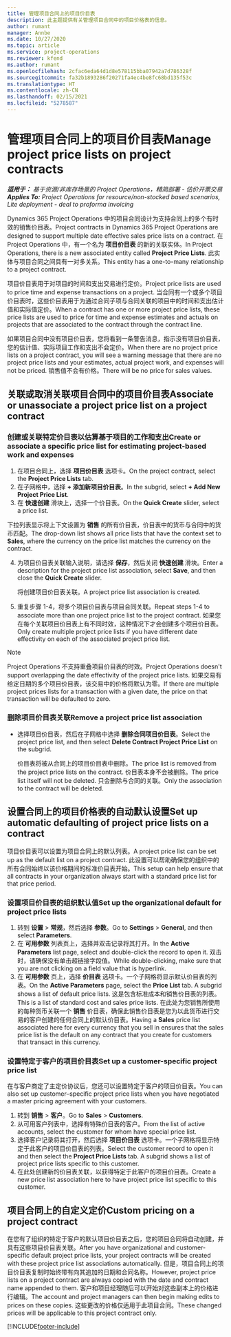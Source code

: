 ```yaml
---
title: 管理项目合同上的项目价目表
description: 此主题提供有关管理项目合同中的项目价格表的信息。
author: rumant
manager: Annbe
ms.date: 10/27/2020
ms.topic: article
ms.service: project-operations
ms.reviewer: kfend
ms.author: rumant
ms.openlocfilehash: 2cfac6eda64d1d8e578115bba07942a7d786328f
ms.sourcegitcommit: fa32b1893286f20271fa4ec4be8fc68bd135f53c
ms.translationtype: HT
ms.contentlocale: zh-CN
ms.lasthandoff: 02/15/2021
ms.locfileid: "5278587"
---
```

# <a name="manage-project-price-lists-on-project-contracts"></a><span data-ttu-id="5af87-103">管理项目合同上的项目价目表</span><span class="sxs-lookup"><span data-stu-id="5af87-103">Manage project price lists on project contracts</span></span>

<span data-ttu-id="5af87-104">_**适用于：** 基于资源/非库存场景的 Project Operations，精简部署 - 估价开票交易_</span><span class="sxs-lookup"><span data-stu-id="5af87-104">_**Applies To:** Project Operations for resource/non-stocked based scenarios, Lite deployment - deal to proforma invoicing_</span></span>

<span data-ttu-id="5af87-105">Dynamics 365 Project Operations 中的项目合同设计为支持合同上的多个有时效的销售价目表。</span><span class="sxs-lookup"><span data-stu-id="5af87-105">Project contracts in Dynamics 365 Project Operations are designed to support multiple date effective sales price lists on a contract.</span></span> <span data-ttu-id="5af87-106">在 Project Operations 中，有一个名为 **项目价目表** 的新的关联实体。</span><span class="sxs-lookup"><span data-stu-id="5af87-106">In Project Operations, there is a new associated entity called **Project Price Lists**.</span></span> <span data-ttu-id="5af87-107">此实体与项目合同之间具有一对多关系。</span><span class="sxs-lookup"><span data-stu-id="5af87-107">This entity has a one-to-many relationship to a project contract.</span></span>

<span data-ttu-id="5af87-108">项目价目表用于对项目的时间和支出交易进行定价。</span><span class="sxs-lookup"><span data-stu-id="5af87-108">Project price lists are used to price time and expense transactions on a project.</span></span> <span data-ttu-id="5af87-109">当合同有一个或多个项目价目表时，这些价目表用于为通过合同子项与合同关联的项目中的时间和支出估计值和实际值定价。</span><span class="sxs-lookup"><span data-stu-id="5af87-109">When a contract has one or more project price lists, these price lists are used to price for time and expense estimates and actuals on projects that are associated to the contract through the contract line.</span></span>

<span data-ttu-id="5af87-110">如果项目合同中没有项目价目表，您将看到一条警告消息，指示没有项目价目表，您的估计值、实际项目工作和支出不会定价。</span><span class="sxs-lookup"><span data-stu-id="5af87-110">When there are no project price lists on a project contract, you will see a warning message that there are no project price lists and your estimates, actual project work, and expenses will not be priced.</span></span> <span data-ttu-id="5af87-111">销售值不会有价格。</span><span class="sxs-lookup"><span data-stu-id="5af87-111">There will be no price for sales values.</span></span>

## <a name="associate-or-unassociate-a-project-price-list-on-a-project-contract"></a><span data-ttu-id="5af87-112">关联或取消关联项目合同中的项目价目表</span><span class="sxs-lookup"><span data-stu-id="5af87-112">Associate or unassociate a project price list on a project contract</span></span>

### <a name="create-or-associate-a-specific-price-list-for-estimating-project-based-work-and-expenses"></a><span data-ttu-id="5af87-113">创建或关联特定价目表以估算基于项目的工作和支出</span><span class="sxs-lookup"><span data-stu-id="5af87-113">Create or associate a specific price list for estimating project-based work and expenses</span></span>

1. <span data-ttu-id="5af87-114">在项目合同上，选择 **项目价目表** 选项卡。</span><span class="sxs-lookup"><span data-stu-id="5af87-114">On the project contract, select the **Project Price Lists** tab.</span></span>
2. <span data-ttu-id="5af87-115">在子网格中，选择 **+ 添加新项目价目表**。</span><span class="sxs-lookup"><span data-stu-id="5af87-115">In the subgrid, select **+ Add New Project Price List**.</span></span>
3. <span data-ttu-id="5af87-116">在 **快速创建** 滑块上，选择一个价目表。</span><span class="sxs-lookup"><span data-stu-id="5af87-116">On the **Quick Create** slider, select a price list.</span></span> 

  <span data-ttu-id="5af87-117">下拉列表显示将上下文设置为 **销售** 的所有价目表，价目表中的货币与合同中的货币匹配。</span><span class="sxs-lookup"><span data-stu-id="5af87-117">The drop-down list shows all price lists that have the context set to **Sales**, where the currency on the price list matches the currency on the contract.</span></span>
  
4. <span data-ttu-id="5af87-118">为项目价目表关联输入说明，请选择 **保存**，然后关闭 **快速创建** 滑块。</span><span class="sxs-lookup"><span data-stu-id="5af87-118">Enter a description for the project price list association, select **Save**, and then close the **Quick Create** slider.</span></span>

   <span data-ttu-id="5af87-119">将创建项目价目表关联。</span><span class="sxs-lookup"><span data-stu-id="5af87-119">A project price list association is created.</span></span>
   
5. <span data-ttu-id="5af87-120">重复步骤 1-4，将多个项目价目表与项目合同关联。</span><span class="sxs-lookup"><span data-stu-id="5af87-120">Repeat steps 1-4 to associate more than one project price list to the project contract.</span></span> <span data-ttu-id="5af87-121">如果您在每个关联项目价目表上有不同时效，这种情况下才会创建多个项目价目表。</span><span class="sxs-lookup"><span data-stu-id="5af87-121">Only create multiple project price lists if you have different date effectivity on each of the associated project price list.</span></span>

> [!NOTE]
> <span data-ttu-id="5af87-122">Project Operations 不支持重叠项目价目表的时效。</span><span class="sxs-lookup"><span data-stu-id="5af87-122">Project Operations doesn't support overlapping the date effectivity of the project price lists.</span></span> <span data-ttu-id="5af87-123">如果交易有给定日期的多个项目价目表，该交易中的价格将默认为零。</span><span class="sxs-lookup"><span data-stu-id="5af87-123">If there are multiple project prices lists for a transaction with a given date, the price on that transaction will be defaulted to zero.</span></span>

### <a name="remove-a-project-price-list-association"></a><span data-ttu-id="5af87-124">删除项目价目表关联</span><span class="sxs-lookup"><span data-stu-id="5af87-124">Remove a project price list association</span></span>

- <span data-ttu-id="5af87-125">选择项目价目表，然后在子网格中选择 **删除合同项目价目表**。</span><span class="sxs-lookup"><span data-stu-id="5af87-125">Select the project price list, and then select **Delete Contract Project Price List** on the subgrid.</span></span> 

  <span data-ttu-id="5af87-126">价目表将被从合同上的项目价目表中删除。</span><span class="sxs-lookup"><span data-stu-id="5af87-126">The price list is removed from the project price lists on the contract.</span></span> <span data-ttu-id="5af87-127">价目表本身不会被删除。</span><span class="sxs-lookup"><span data-stu-id="5af87-127">The price list itself will not be deleted.</span></span> <span data-ttu-id="5af87-128">只会删除与合同的关联。</span><span class="sxs-lookup"><span data-stu-id="5af87-128">Only the association to the contract will be deleted.</span></span>

## <a name="set-up-automatic-defaulting-of-project-price-lists-on-a-contract"></a><span data-ttu-id="5af87-129">设置合同上的项目价格表的自动默认设置</span><span class="sxs-lookup"><span data-stu-id="5af87-129">Set up automatic defaulting of project price lists on a contract</span></span>

<span data-ttu-id="5af87-130">项目价目表可以设置为项目合同上的默认列表。</span><span class="sxs-lookup"><span data-stu-id="5af87-130">A project price list can be set up as the default list on a project contract.</span></span> <span data-ttu-id="5af87-131">此设置可以帮助确保您的组织中的所有合同始终以该价格期间的标准价目表开始。</span><span class="sxs-lookup"><span data-stu-id="5af87-131">This setup can help ensure that all contracts in your organization always start with a standard price list for that price period.</span></span>

### <a name="set-up-the-organizational-default-for-project-price-lists"></a><span data-ttu-id="5af87-132">设置项目价目表的组织默认值</span><span class="sxs-lookup"><span data-stu-id="5af87-132">Set up the organizational default for project price lists</span></span>

1. <span data-ttu-id="5af87-133">转到 **设置** > **常规**，然后选择 **参数**。</span><span class="sxs-lookup"><span data-stu-id="5af87-133">Go to **Settings** > **General**, and then select **Parameters**.</span></span>
2. <span data-ttu-id="5af87-134">在 **可用参数** 列表页上，选择并双击记录将其打开。</span><span class="sxs-lookup"><span data-stu-id="5af87-134">In the **Active Parameters** list page, select and double-click the record to open it.</span></span> <span data-ttu-id="5af87-135">双击时，请确保没有单击超链接字段值。</span><span class="sxs-lookup"><span data-stu-id="5af87-135">While double–clicking, make sure that you are not clicking on a field value that is hyperlink.</span></span> 
3. <span data-ttu-id="5af87-136">在 **可用参数** 页上，选择 **价目表** 选项卡。一个子网格将显示默认价目表的列表。</span><span class="sxs-lookup"><span data-stu-id="5af87-136">On the **Active Parameters** page, select the **Price List** tab. A subgrid shows a list of default price lists.</span></span> <span data-ttu-id="5af87-137">这是包含标准成本和销售价目表的列表。</span><span class="sxs-lookup"><span data-stu-id="5af87-137">This is a list of standard cost and sales price lists.</span></span> <span data-ttu-id="5af87-138">在此处为您销售所使用的每种货币关联一个 **销售** 价目表，确保此销售价目表是您为以此货币进行交易的客户创建的任何合同上的默认价目表。</span><span class="sxs-lookup"><span data-stu-id="5af87-138">Having a **Sales** price list associated here for every currency that you sell in ensures that the sales price list is the default on any contract that you create for customers that transact in this currency.</span></span>

### <a name="set-up-a-customer-specific-project-price-list"></a><span data-ttu-id="5af87-139">设置特定于客户的项目价目表</span><span class="sxs-lookup"><span data-stu-id="5af87-139">Set up a customer-specific project price list</span></span>

<span data-ttu-id="5af87-140">在与客户商定了主定价协议后，您还可以设置特定于客户的项目价目表。</span><span class="sxs-lookup"><span data-stu-id="5af87-140">You can also set up customer–specific project price lists when you have negotiated a master pricing agreement with your customers.</span></span>

1. <span data-ttu-id="5af87-141">转到 **销售** > **客户**。</span><span class="sxs-lookup"><span data-stu-id="5af87-141">Go to **Sales** > **Customers**.</span></span>
2. <span data-ttu-id="5af87-142">从可用客户列表中，选择有特殊价目表的客户。</span><span class="sxs-lookup"><span data-stu-id="5af87-142">From the list of active accounts, select the customer for whom have special price list.</span></span>
3. <span data-ttu-id="5af87-143">选择客户记录将其打开，然后选择 **项目价目表** 选项卡。一个子网格将显示特定于此客户的项目价目表的列表。</span><span class="sxs-lookup"><span data-stu-id="5af87-143">Select the customer record to open it and then select the **Project Price Lists** tab. A subgrid shows a list of project price lists specific to this customer.</span></span> 
4. <span data-ttu-id="5af87-144">在此处创建新的价目表关联，以获得特定于此客户的项目价目表。</span><span class="sxs-lookup"><span data-stu-id="5af87-144">Create a new price list association here to have project price list specific to this customer.</span></span>

## <a name="custom-pricing-on-a-project-contract"></a><span data-ttu-id="5af87-145">项目合同上的自定义定价</span><span class="sxs-lookup"><span data-stu-id="5af87-145">Custom pricing on a project contract</span></span>

<span data-ttu-id="5af87-146">在您有了组织的特定于客户的默认项目价目表之后，您的项目合同将自动创建，并具有这些项目价目表关联。</span><span class="sxs-lookup"><span data-stu-id="5af87-146">After you have organizational and customer-specific default project price lists, your project contracts will be created with these project price list associations automatically.</span></span> <span data-ttu-id="5af87-147">但是，项目合同上的项目价目表复制时始终带有向其追加的日期和合同名称。</span><span class="sxs-lookup"><span data-stu-id="5af87-147">However, project price lists on a project contract are always copied with the date and contract name appended to them.</span></span> <span data-ttu-id="5af87-148">客户和项目经理随后可以开始对这些副本上的价格进行编辑。</span><span class="sxs-lookup"><span data-stu-id="5af87-148">The account and project managers can then begin making edits to prices on these copies.</span></span> <span data-ttu-id="5af87-149">这些更改的价格仅适用于此项目合同。</span><span class="sxs-lookup"><span data-stu-id="5af87-149">These changed prices will be applicable to this project contract only.</span></span>


[!INCLUDE[footer-include](../includes/footer-banner.md)]